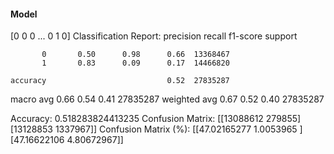#### Model
[0 0 0 ... 0 1 0]
Classification Report:
              precision    recall  f1-score   support

           0       0.50      0.98      0.66  13368467
           1       0.83      0.09      0.17  14466820

    accuracy                           0.52  27835287
   macro avg       0.66      0.54      0.41  27835287
weighted avg       0.67      0.52      0.40  27835287

Accuracy: 0.518283824413235
Confusion Matrix:
[[13088612   279855]
 [13128853  1337967]]
Confusion Matrix (%):
[[47.02165277  1.0053965 ]
 [47.16622106  4.80672967]]
